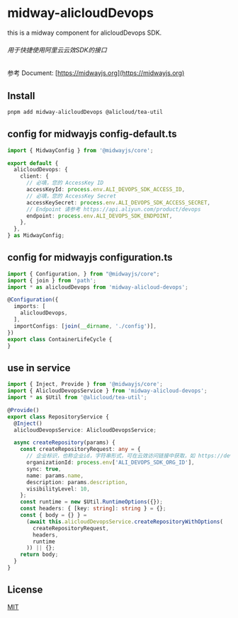 # midway-alicloudDevops
this is a midway component for alicloudDevops SDK.
###### 用于快捷使用阿里云云效SDK的接口

参考 Document: [https://midwayjs.org](https://midwayjs.org)

## Install

```bash
pnpm add midway-alicloudDevops @alicloud/tea-util
```
## config for midwayjs config-default.ts
```typescript jsx
import { MidwayConfig } from '@midwayjs/core';

export default {
  alicloudDevops: {
    client: {
      // 必填，您的 AccessKey ID
      accessKeyId: process.env.ALI_DEVOPS_SDK_ACCESS_ID,
      // 必填，您的 AccessKey Secret
      accessKeySecret: process.env.ALI_DEVOPS_SDK_ACCESS_SECRET,
      // Endpoint 请参考 https://api.aliyun.com/product/devops
      endpoint: process.env.ALI_DEVOPS_SDK_ENDPOINT,
    },
  },
} as MidwayConfig;
```

## config for midwayjs configuration.ts
```typescript jsx
import { Configuration, } from "@midwayjs/core";
import { join } from 'path';
import * as alicloudDevops from 'midway-alicloud-devops';

@Configuration({
  imports: [
    alicloudDevops,
  ],
  importConfigs: [join(__dirname, './config')],
})
export class ContainerLifeCycle {
}
```

## use in service
```typescript jsx
import { Inject, Provide } from '@midwayjs/core';
import { AlicloudDevopsService } from 'midway-alicloud-devops';
import * as $Util from '@alicloud/tea-util';

@Provide()
export class RepositoryService {
  @Inject()
  alicloudDevopsService: AlicloudDevopsService;

  async createRepository(params) {
    const createRepositoryRequest: any = {
      // 企业标识，也称企业id，字符串形式，可在云效访问链接中获取，如 https://devops.aliyun.com/organization/【OrganizationId】
      organizationId: process.env['ALI_DEVOPS_SDK_ORG_ID'],
      sync: true,
      name: params.name,
      description: params.description,
      visibilityLevel: 10,
    };
    const runtime = new $Util.RuntimeOptions({});
    const headers: { [key: string]: string } = {};
    const { body = {} } =
      (await this.alicloudDevopsService.createRepositoryWithOptions(
        createRepositoryRequest,
        headers,
        runtime
      )) || {};
    return body;
  }
}

```
## License

[MIT](LICENSE)
